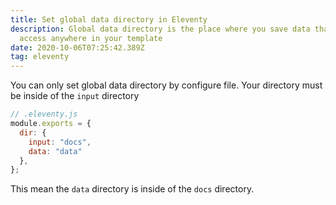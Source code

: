 ```yaml
---
title: Set global data directory in Eleventy
description: Global data directory is the place where you save data that can be
  access anywhere in your template
date: 2020-10-06T07:25:42.389Z
tag: eleventy
---
```

You can only set global data directory by configure file. Your directory must be inside of the `input` directory

```javascript
// .eleventy.js
module.exports = {
  dir: {
    input: "docs",
    data: "data"
  },
};

```

This mean the `data` directory is inside of the `docs` directory.